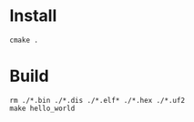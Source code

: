 # Install

```
cmake .
```

# Build

```
rm ./*.bin ./*.dis ./*.elf* ./*.hex ./*.uf2
make hello_world
```